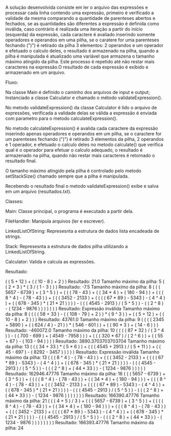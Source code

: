 A solução desenvolvida consiste em ler o arquivo das expressões e processar cada linha contendo uma expressão, primeiro é verificado
a validade da mesma comparando a quantidade de parenteses abertos e fechados, se as quantidades são diferentes a expressão é definida
como inválida, caso contrário é realizada uma iteração a partir do início (esquerda) da expressão, cada caractere é avaliado inserindo
somente operadores e operandos em uma pilha, se o caratere for uma parenteses fechando (")") é retirado da pilha 3 elementos:
2 operandos e um operador e efetuado o calculo deles, o resultado é armazenado na pilha, quando a pilha é manipulada é atualizado uma
variável que armazena o tamanho máximo atingido da pilha. Este processo é repetido até não restar mais caracteres na expressão.O
resultado de cada expressão é exibido e armazenado em um arquivo.

Fluxo:

Na classe Main é definido o caminho dos arquivos de input e output; Instanciado a classe Calculator e chamado o método validateExpression().

No metodo validateExpression() da classe Calculator é lido o arquivo de expressões, verificada a validade delas se válida a expressão é
enviada com parametro para o metodo calculateExpression().

No metodo calculateExpression() é avalida cada caractere da expressão inserindo apenas operadores e operandos em um pilha, se o caractere
for um parenteses fechando (")") é retirado 3 elementos da pilha, 2 operandos e 1 operador, e efetuado o calculo deles no metodo
calculate() que verifica qual é o operador para efetuar o calculo adequado, o resultado é armazenado na pilha, quando não restar
mais caracteres é retornado o resultado final.

O tamanho máximo atingido pela pilha é controlado pelo metodo setStackSize() chamado sempre que a pilha é manipulada.

Recebendo o resultado final o metodo validateExpression() exibe e salva em um arquivo (resultados.txt).

Classes:

Main: Classe principal, o programa é executado a partir dela.

FileHandler: Manipula arquivos (ler e escrever).

LinkedListOfString: Represesnta a estrutura de dados lista encadeada de strings.

Stack: Represesnta a estrutura de dados pilha utilizando a LinkedListOfString.

Calculator: Valida e calcula as expressões.

Resultado:

( ( 5 + 12 ) + ( ( 10 - 8 ) + 2 ) )
Resultado: 21.0
Tamanho máximo da pilha:  5
( ( 2 + 3 ) * ( 3 / ( 1 - 3 ) ) )
Resultado: -7.5
Tamanho máximo da pilha:  8
( ( ( 5657 - 6739 ) + ( 3 ^ 5 ) ) + ( ( ( 78 - 43 ) + ( ( 34 * 4 ) + ( 180 - 94 ) ) + ( ( ( 8 ^ 4 ) - ( 78 - 43 ) ) + ( ( ( 3452 - 2133 ) + ( ( ( ( 67 * 89 ) - 5343 ) - ( 4 ^ 4 ) ) + ( ( 678 - 345 ) * ( 21 * 21 ) ) ) ) - ( ( ( 4545 - 2913 ) / ( 5 ^ 5 ) ) - ( ( 2 ^ 8 ) - ( 1234 - 9876 ) ) ) ) ) ) )
Resultado: Expressão inválida
Tamanho máximo da pilha:  8
( ( ( ( 58 + 33 ) - ( ( 108 - 79 ) + 2 ) ) * ( 9 ^ 3 ) ) + ( ( 5 + 12 ) + ( ( 10 - 8 ) + 2 ) ) )
Resultado: 43761.0
Tamanho máximo da pilha:  9
( ( ( ( 2345 + 5890 ) + ( ( 624 / 4 ) - 21 ) ) * ( 546 - 601 ) ) + ( ( 90 * 3 ) + ( 14 - 6 ) ) )
Resultado: -460072.0
Tamanho máximo da pilha:  10
( ( ( ( 87 * 32 ) / ( 3 ^ 4 ) ) - ( ( 700 - 699 ) + ( 4549 - 7958 ) ) ) + ( ( ( 320 * 67 ) / ( 2 ^ 6 ) ) + ( ( 55 + 67 ) - ( 103 - 94 ) ) ) )
Resultado: 3890.3703703703704
Tamanho máximo da pilha:  13
( ( ( 34 + 33 ) * ( 5 * 6 ) ) + ( ( ( 4545 + 2913 ) / ( 5 * 11 ) ) + ( ( 45 - 697 ) - ( 8292 - 3457 ) ) ) ) )
Resultado: Expressão inválida
Tamanho máximo da pilha:  13
( ( ( 8 ^ 4 ) - ( 78 - 43 ) ) + ( ( ( 3452 - 2133 ) + ( ( ( ( 67 * 89 ) - 5343 ) - ( 4 ^ 4 ) ) + ( ( 678 - 345 ) * ( 21 * 21 ) ) ) ) - ( ( ( 4545 - 2913 ) / ( 5 ^ 5 ) ) - ( ( ( 2 ^ 8 ) + ( 44 * 33 ) ) - ( 1234 - 9876 ) ) ) ) )
Resultado: 162946.47776
Tamanho máximo da pilha:  16
( ( ( 5657 - 6739 ) + ( 3 ^ 5 ) ) + ( ( ( ( 8 ^ 4 ) - ( 78 - 43 ) ) + ( ( 34 * 4 ) + ( 180 - 94 ) ) ) + ( ( ( 8 ^ 4 ) - ( 78 - 43 ) ) + ( ( ( 3452 - 2133 ) + ( ( ( ( 67 * 89 ) - 5343 ) - ( 4 ^ 4 ) ) + ( ( 678 - 345 ) * ( 21 * 21 ) ) ) ) - ( ( ( 4545 - 2913 ) / ( 5 ^ 5 ) ) - ( ( ( 2 ^ 8 ) + ( 44 * 33 ) ) - ( 1234 - 9876 ) ) ) ) ) ) )
Resultado: 166390.47776
Tamanho máximo da pilha:  21
( ( ( 4 + 5 ) / 3 ) + ( ( ( 5657 - 6739 ) + ( 3 ^ 5 ) ) + ( ( ( ( 8 ^ 4 ) - ( 78 - 43 ) ) + ( ( 34 * 4 ) + ( 180 - 94 ) ) ) + ( ( ( 8 ^ 4 ) - ( 78 - 43 ) ) + ( ( ( 3452 - 2133 ) + ( ( ( ( 67 * 89 ) - 5343 ) - ( 4 ^ 4 ) ) + ( ( 678 - 345 ) * ( 21 * 21 ) ) ) ) - ( ( ( 4545 - 2913 ) / ( 5 ^ 5 ) ) - ( ( ( 2 ^ 8 ) + ( 44 * 33 ) ) - ( 1234 - 9876 ) ) ) ) ) ) ) )
Resultado: 166393.47776
Tamanho máximo da pilha:  24

